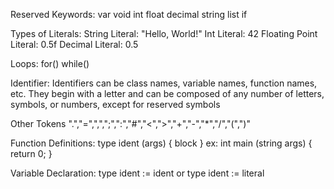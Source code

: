 Reserved Keywords:
var
void
int
float
decimal
string
list
if

Types of Literals:
String Literal: "Hello, World!"
Int Literal: 42
Floating Point Literal: 0.5f
Decimal Literal: 0.5

Loops:
for()
while()

Identifier:
Identifiers can be class names, variable names, function names, etc.
They begin with a letter and can be composed of any number of letters, symbols, or numbers, except for reserved symbols

Other Tokens
".","=",",",";",":","#","<",">","+","-","*","/","(",")"

Function Definitions:
type ident (args) { block }
ex: int main (string args) { return 0; }

Variable Declaration:
type ident := ident
or
type ident := literal